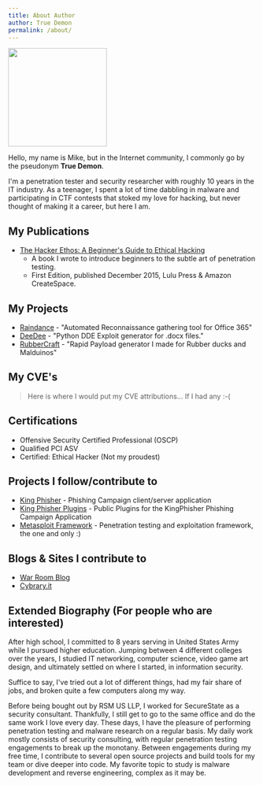 ```yaml
---
title: About Author
author: True Demon
permalink: /about/
---
```

<img alt="" src="{{ site.baseurl }}/images/head.png" width="200" height="200" />

Hello, my name is Mike, but in the Internet community, I commonly go by the pseudonym **True Demon**.

I'm a penetration tester and security researcher with roughly 10 years in the IT industry. As a teenager, I spent a lot of time dabbling in malware and participating in CTF contests that stoked my love for hacking, but never thought of making it a career, but here I am.

## My Publications
* [The Hacker Ethos: A Beginner's Guide to Ethical Hacking](https://www.amazon.com/Hacker-Ethos-Beginners-Ethical-Penetration/dp/1523764368/ref=sr_1_1?ie=UTF8&qid=1525321399&sr=8-1&keywords=the+hacker+ethos "The Beginner's Primer to Penetration Testing")
  - A book I wrote to introduce beginners to the subtle art of penetration testing.
  - First Edition, published December 2015, Lulu Press & Amazon CreateSpace.

## My Projects
* [Raindance](https://github.com/true-demon/raindance "Raindance") - "Automated Reconnaissance gathering tool for Office 365"
* [DeeDee](https://github.com/true-demon/DeeDee "DeeDee") - "Python DDE Exploit generator for .docx files."
* [RubberCraft](https://github.com/true-demon/rubbercract "RubberCraft") - "Rapid Payload generator I made for Rubber ducks and Malduinos"

## My CVE's
> Here is where I would put my CVE attributions... If I had any :-(

## Certifications
* Offensive Security Certified Professional (OSCP)
* Qualified PCI ASV
* Certified: Ethical Hacker (Not my proudest)

## Projects I follow/contribute to
* [King Phisher](https://github.com/securestate/king-phisher "King Phisher Github") - Phishing Campaign client/server application
* [King Phisher Plugins](https://github.com/securestate/king-phisher-plugins "King Phisher Plugins Github") - Public Plugins for the KingPhisher Phishing Campaign Application
* [Metasploit Framework](https://github.com/rapid7/metasploit-framework "Metasploit Framework Github") - Penetration testing and exploitation framework, the one and only :)

## Blogs & Sites I contribute to
* [War Room Blog](https://warroom.securestate.com/ "Shells from Above!")
* [Cybrary.it](https://www.cybrary.it/members/truedemon/ "My Cybrary Profile")


## Extended Biography (For people who are interested)

After high school, I committed to 8 years serving in United States Army while I pursued higher education. Jumping between 4 different colleges over the years, I studied IT networking, computer science, video game art design, and ultimately settled on where I started, in information security.

Suffice to say, I've tried out a lot of different things, had my fair share of jobs, and broken quite a few computers along my way.

Before being bought out by RSM US LLP, I worked for SecureState as a security consultant. Thankfully, I still get to go to the same office and do the same work I love every day. These days, I have the pleasure of performing penetration testing and malware research on a regular basis. My daily work mostly consists of security consulting, with regular penetration testing engagements to break up the monotany. Between engagements during my free time, I contribute to several open source projects and build tools for my team or dive deeper into code. My favorite topic to study is malware development and reverse engineering, complex as it may be.
